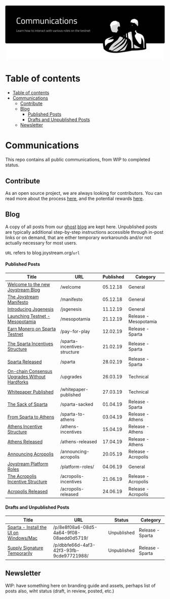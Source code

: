 <p align="center"><img src="/blog/communications.svg"></p>

# Table of contents
<!-- TOC START min:1 max:4 link:true asterisk:false update:true -->
- [Table of contents](#table-of-contents)
- [Communications](#communications)
  - [Contribute](#contribute)
  - [Blog](#blog)
      - [Published Posts](#published-posts)
      - [Drafts and Unpublished Posts](#drafts-and-unpublished-posts)
  - [Newsletter](#newsletter)
<!-- TOC END -->

# Communications

This repo contains all public communications, from WIP to completed status.


## Contribute

As an open source project, we are always looking for contributors. You can read more about the process [here](https://github.com/Joystream/joystream#contribute), and the potential rewards [here](https://github.com/Joystream/helpdesk#builders-and-bug-reporters).


## Blog

A copy of all posts from our [ghost](https://github.com/TryGhost/Ghost) [blog](https://blog.joystream.org/) are kept here. Unpublished posts are typically additional step-by-step instructions accessible through in-post links or on demand, that are either temporary workarounds and/or not actually necessary for most users.

`URL` refers to blog.joystream.org/`url`

#### Published Posts
| Title                                                                         | URL                           | Published| Category              |
| ------------------------------------------------------------------------------|------------------------------ | ---------| --------------        |
| [Welcome to the new Joystream Blog](/blog/welcome-to-the-new-joystream-blog)  | /welcome                      | 05.12.18 | General               |
| [The Joystream Manifesto](/blog/the-joystream-manifesto)                      | /manifesto                    | 05.12.18 | General               |
| [Introducing Jsgenesis](/blog/introducing-jsgenesis)                          | /jsgenesis                    | 11.12.19 | General               |
| [Launching Testnet - Mesopotamia](/blog/launching-testnet-mesopotamia)        | /mesopotamia                  | 21.12.19 | Release - Mesopotamia |
| [Earn Monero on Sparta Testnet](/blog/earn-monero-on-sparta-testnet)          | /pay-for-play                 | 12.02.19 | Release - Sparta      |
| [The Sparta Incentives Structure](/blog/the-sparta-incentive-structure)       | /sparta-incentives-structure  | 21.02.19 | Release - Sparta      |
| [Sparta Released](/blog/sparta-released)                                      | /sparta                       | 28.02.19 | Release - Sparta      |
| [On-chain Consensus Upgrades Without Hardforks](/blog/on-chain-upgrades)      | /upgrades                     | 26.03.19 | Technical             |
| [Whitepaper Published](/blog/whitepaper-published)                            | /whitepaper-published         | 27.03.19 | Technical             |
| [The Sack of Sparta](/blog/the-sack-of-sparta)                                | /sparta-sacked                | 01.04.19 | Release - Sparta      |
| [From Sparta to Athens](blog/from-sparta-to-athens)                           | /sparta-to-athens             | 03.04.19 | Release - Athens      |
| [Athens Incentive Structure](/blog/the-athens-incentive-structure)            | /athens-incentives            | 15.04.19 | Release - Athens      |
| [Athens Released](/blog/athens-released)                                      | /athens-released              | 17.04.19 | Release - Athens      |
| [Announcing Acropolis](/blog/announcing-acropolis)                            | /announcing-acropolis         | 20.05.19 | Release - Acropolis   |
| [Joystream Platform Roles](/blog/platform-roles)                              | /platform-roles/              | 04.06.19 | General               |
| [The Acropolis Incentive Structure](/blog/acropolis-incentives)               | /acropolis-incentives         | 21.06.19 | Release - Acropolis   |
| [Acropolis Released](/blog/acropolis-released)                                | /acropolis-released           | 24.06.19 | Release - Acropolis   |

#### Drafts and Unpublished Posts
| Title                                                                                | URL                                      | Status            | Category              |
| -------------------------------------------------------------------------------------|------------------------------------------| ------------------| --------------        |
| [Sparta - Install the UI on Windows/Mac](/blog/drafts-unpublished/sparta-ui)         | /p/8e8f08a6-08d5-4a64-9f08-08aedd0d5719/ | Unpublished       | Release - Sparta      |
| [Supply Signature Temporarily](/blog/drafts-unpublished/supply-signature-temporarily)| /p/dbbfe66d-4af3-42f3-93fb-9cde97721988/ | Unpublished       | Release - Sparta      |




## Newsletter

WIP: have something here on branding guide and assets, perhaps list of posts also, wiht status (draft, in review, posted, etc.)
